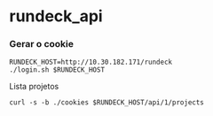 # rundeck_api

### Gerar o cookie
```
RUNDECK_HOST=http://10.30.182.171/rundeck
./login.sh $RUNDECK_HOST
```

Lista projetos
```
curl -s -b ./cookies $RUNDECK_HOST/api/1/projects
```
